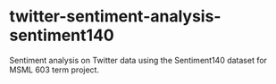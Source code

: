 # twitter-sentiment-analysis-sentiment140
Sentiment analysis on Twitter data using the Sentiment140 dataset for MSML 603 term project.
